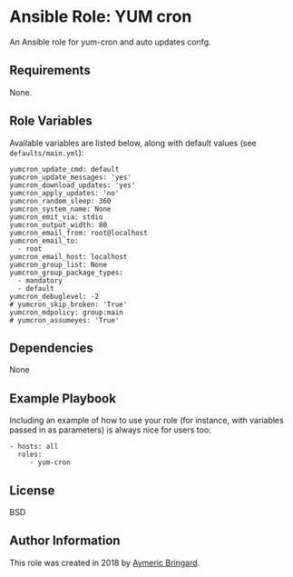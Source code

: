 Ansible Role: YUM cron
======================

An Ansible role for yum-cron and auto updates confg.

Requirements
------------

None.

Role Variables
--------------

Available variables are listed below, along with default values (see `defaults/main.yml`):

    yumcron_update_cmd: default
    yumcron_update_messages: 'yes'
    yumcron_download_updates: 'yes'
    yumcron_apply_updates: 'no'
    yumcron_random_sleep: 360
    yumcron_system_name: None
    yumcron_emit_via: stdio
    yumcron_output_width: 80
    yumcron_email_from: root@localhost
    yumcron_email_to:
      - root
    yumcron_email_host: localhost
    yumcron_group_list: None
    yumcron_group_package_types:
      - mandatory
      - default
    yumcron_debuglevel: -2
    # yumcron_skip_broken: 'True'
    yumcron_mdpolicy: group:main
    # yumcron_assumeyes: 'True'

Dependencies
------------

None

Example Playbook
----------------

Including an example of how to use your role (for instance, with variables passed in as parameters) is always nice for users too:

    - hosts: all
      roles:
         - yum-cron

License
-------

BSD

Author Information
------------------

This role was created in 2018 by [Aymeric Bringard](https://github.com/diadzine).
